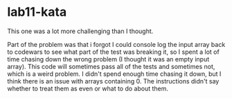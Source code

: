 # lab11-kata

This one was a lot more challenging than I thought.

Part of the problem was that i forgot I could console log the input array back to codewars to see what part of the test was breaking it, so I spent a lot of time chasing down the wrong problem (I thought it was an empty input array).  This code will sometimes pass all of the tests and sometimes not, which is a weird problem.  I didn't spend enough time chasing it down, but I think there is an issue with arrays containing 0.  The instructions didn't say whether to treat them as even or what to do about them.